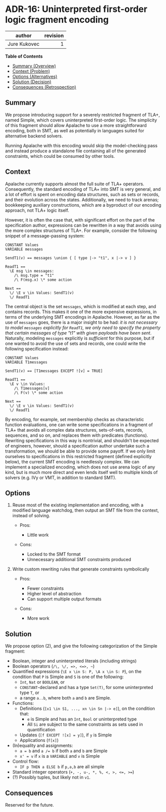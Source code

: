 # ADR-16: Uninterpreted first-order logic fragment encoding

| author     | revision |
| ------------ | --------:|
| Jure Kukovec |    1 |

**Table of Contents**

- [Summary (Overview)](#summary)
- [Context (Problem)](#context)
- [Options (Alternatives)](#options)
- [Solution (Decision)](#solution)
- [Consequences (Retrospection)](#consequences)

## Summary

<!-- Statement to summarize, following the following formula: -->
<!--
  In the context of (use case)\
facing (concern)\
we decided for (option)\
to achieve (quality)\
accepting (downside).\
-->

We propose introducing support for a severely restricted fragment of TLA+, named Simple, which covers uninterpreted first-order logic. The simplicity of this fragment should allow Apalache to use a more straightforward encoding, both in SMT, as well as potentially in languages suited for alternative backend solvers. 

Running Apalache with this encoding would skip the model-checking pass and instead produce a standalone file containing all of the generated constraints, which could be consumed by other tools.

## Context

<!-- Communicates the forces at play (technical, political, social, project).
     This is the story explaining the problem we are looking to resolve.
-->
Apalache currently supports almost the full suite of TLA+ operators. Consequently, the standard encoding of TLA+ into SMT is very general, and a lot of effort is spent on encoding data structures, such as sets or records, and their evolution across the states. Additionally, we need to track arenas; bookkeeping auxiliary constructions, which are a byproduct of our encoding approach, not TLA+ logic itself.

However, it is often the case that, with significant effort on the part of the specification author, expressions can be rewritten in a way that avoids using the more complex structures of TLA+. For example, consider the following snippet of a message-passing system:
```tla
CONSTANT Values
VARIABLE messages

SendT1(v) == messages \union { [ type |-> "t1", x |-> v ] }

ReadT1 == 
  \E msg \in messages:
    /\ msg.type = "t1"
    /\ F(msg.x) \* some action

Next ==
  \/ \E v \in Values: SendT1(v)
  \/ ReadT1
```

The central object is the set `messages`, which is modified at each step, and contains records. This makes it one of the more expensive expressions, in terms of the underlying SMT encodings in Apalache. However, as far as the use of `messages` goes, there is a major insight to be had: _it is not necessary to model `messages` explicitly for `ReadT1`, we only need to specify the property that certain messages of type "t1" with given payloads have been sent_. Naturally, modeling `messages` explicitly is _sufficient_ for this purpose, but if one wanted to avoid the use of sets and records, one could write the following specification instead:
```tla
CONSTANT Values
VARIABLE T1messages

SendT1(v) == [T1messages EXCEPT ![v] = TRUE]

ReadT1 ==
  \E v \in Values:
    /\ T1messages[v]
    /\ F(v) \* some action

Next ==
  \/ \E v \in Values: SendT1(v)
  \/ ReadT1
```

By encoding, for example, set membership checks as characteristic function evaluations, one can write some specifications in a fragment of TLA+ that avoids all complex data structures, sets-of-sets, records, sequences, and so on, and replaces them with predicates (functions).
Rewriting specifications in this way is nontrivial, and shouldn't be expected of engineers, however, should a specification author undertake such a transformation, we should be able to provide some payoff.
If we only limit ourselves to specifications in this restricted fragment (defined explicitly below), the current SMT encoding is needlessly complex. 
We can implement a specialized encoding, which does not use arena logic of any kind, but is much more direct and even lends itself well to multiple kinds of solvers (e.g. IVy or VMT, in addition to standard SMT).

## Options

<!-- Communicate the options considered.
     This records evidence of our circumspection and documents the various alternatives
     considered but not adopted.
-->
1. Reuse most of the existing implementation and encoding, with a modified language watchdog, then output an SMT file from the context, instead of solving.
    - Pros:

      - Little work

    - Cons:

      - Locked to the SMT format
      - Unnecessary additional SMT constraints produced

1. Write custom rewriting rules that generate constraints symbolically
    - Pros:

      - Fewer constraints
      - Higher level of abstraction
      - Can support multiple output formats

    - Cons:

      - More work


## Solution

<!-- Communicates what solution was decided, and it is expected to solve the
     problem. -->

We propose option (2), and give the following categorization of the Simple fragment:

  - Boolean, integer and uninterpreted literals (including strings)
  - Boolean operators (`/\, \/, =>, <=>, ~`)
  - Quantified expressions (`\E x \in S: P, \A x \in S: P`), on the condition that `P` is Simple and `S` is one of the following:
     - `Int`, `Nat` or `BOOLEAN`, or 
     - `CONSTANT`-declared and has a type `Set(T)`, for some uninterpreted type `T`, or
     - a range `a..b`, where both `a` and `b` are Simple.
  - Functions:
    - Definitions (`[x1 \in S1, ..., xn \in Sn |-> e]`), on the condition that:
      - `e` is Simple and has an `Int`, `Bool` or uninterpreted type
      - All `Si` are subject to the same constraints as sets used in quantification
    - Updates (`[f EXCEPT ![x] = y]`), if `y` is Simple
    - Applications (`f[x]`)
  - (In)equality and assignments:
    - `a = b` and `a /= b` if both `a` and `b` are Simple
    - `x' = v` if `x` is a `VARIABLE` and `v` is Simple
  - Control flow:
    - `IF p THEN a ELSE b` if `p,a,b` are all simple
  - Standard integer operators (`+, -, u-, *, %, <, >, <=, >=`)
  - (?) Possibly tuples, but likely not in `v1`.

## Consequences

<!-- Records the results of the decision over the long term.
     Did it work, not work, was changed, upgraded, etc.
-->

Reserved for the future.
